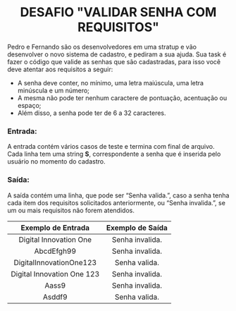 <center><h1>DESAFIO "VALIDAR SENHA COM REQUISITOS"</h1></center>

<p>Pedro e Fernando são os desenvolvedores em uma stratup e vão desenvolver o novo sistema de cadastro, e pediram a sua ajuda. Sua task é fazer o código que valide as senhas que são cadastradas, para isso você deve atentar aos requisitos a seguir:</p>

- A senha deve conter, no mínimo, uma letra maiúscula, uma letra minúscula e um número;
- A mesma não pode ter nenhum caractere de pontuação, acentuação ou espaço;
- Além disso, a senha pode ter de 6 a 32 caracteres.

<h3>Entrada:</h3>

A entrada contém vários casos de teste e termina com final de arquivo. Cada linha tem uma string **S**, correspondente a senha que é inserida pelo usuário no momento do cadastro.

<h3>Saída:</h3>

A saída contém uma linha, que pode ser “Senha valida.”, caso a senha tenha cada item dos requisitos solicitados anteriormente, ou “Senha invalida.”, se um ou mais requisitos não forem atendidos.



|     Exemplo de Entrada     | Exemplo de Saída |
| :------------------------: | :--------------: |
|   Digital Innovation One   | Senha invalida.  |
|         AbcdEfgh99         | Senha invalida.  |
|  DigitalInnovationOne123   |  Senha valida.   |
| Digital Innovation One 123 | Senha invalida.  |
|           Aass9            | Senha invalida.  |
|           Asddf9           |  Senha valida.   |
